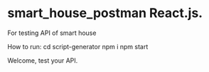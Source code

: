 # smart_house_postman React.js.
For testing API of smart house

How to run:
cd script-generator
npm i
npm start

Welcome, test your API.
